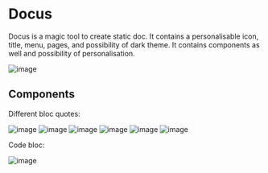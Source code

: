 # Docus

Docus is a magic tool to create static doc. It contains a personalisable icon, title, menu, pages, and possibility of dark theme. It contains components as well and possibility of personalisation.

![image](https://user-images.githubusercontent.com/73474137/191828076-4492c7e4-5537-4507-9a3d-2fca8220f8e3.png)

## Components 

Different bloc quotes:

![image](https://user-images.githubusercontent.com/73474137/191828570-f3d4c9bd-248b-44b5-ab03-e294599bd60e.png)
![image](https://user-images.githubusercontent.com/73474137/191828698-e8dbd864-f08d-478f-92ea-afa577e4eabf.png)
![image](https://user-images.githubusercontent.com/73474137/191828773-96235204-2e41-42d8-b506-67c989ffff5e.png)
![image](https://user-images.githubusercontent.com/73474137/191828854-30d5f591-9fd4-4bcf-98cc-398b81b67c8b.png)
![image](https://user-images.githubusercontent.com/73474137/191828917-a3b17a60-b628-4f4d-a8ce-3f87c0e9f7b8.png)
![image](https://user-images.githubusercontent.com/73474137/191828971-e624230e-19c5-4916-a455-ee5b159ce2a3.png)

Code bloc:

![image](https://user-images.githubusercontent.com/73474137/191829102-083b71c1-d8b2-4aea-93ac-a269ba4b441d.png)
